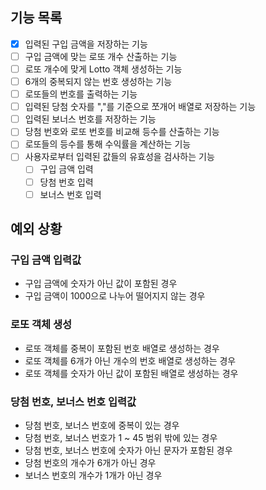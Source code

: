 ## 기능 목록

- [x] 입력된 구입 금액을 저장하는 기능
- [ ] 구입 금액에 맞는 로또 개수 산출하는 기능
- [ ] 로또 개수에 맞게 Lotto 객체 생성하는 기능
- [ ] 6개의 중복되지 않는 번호 생성하는 기능
- [ ] 로또들의 번호를 출력하는 기능
- [ ] 입력된 당첨 숫자를 ","를 기준으로 쪼개어 배열로 저장하는 기능
- [ ] 입력된 보너스 번호를 저장하는 기능
- [ ] 당첨 번호와 로또 번호를 비교해 등수를 산출하는 기능
- [ ] 로또들의 등수를 통해 수익률을 계산하는 기능
- [ ] 사용자로부터 입력된 값들의 유효성을 검사하는 기능
  - [ ] 구입 금액 입력
  - [ ] 당첨 번호 입력
  - [ ] 보너스 번호 입력

## 예외 상황

### 구입 금액 입력값

- 구입 금액에 숫자가 아닌 값이 포함된 경우
- 구입 금액이 1000으로 나누어 떨어지지 않는 경우

### 로또 객체 생성

- 로또 객체를 중복이 포함된 번호 배열로 생성하는 경우
- 로또 객체를 6개가 아닌 개수의 번호 배열로 생성하는 경우
- 로또 객체를 숫자가 아닌 값이 포함된 배열로 생성하는 경우

### 당첨 번호, 보너스 번호 입력값

- 당첨 번호, 보너스 번호에 중복이 있는 경우
- 당첨 번호, 보너스 번호가 1 ~ 45 범위 밖에 있는 경우
- 당첨 번호, 보너스 번호에 숫자가 아닌 문자가 포함된 경우
- 당첨 번호의 개수가 6개가 아닌 경우
- 보너스 번호의 개수가 1개가 아닌 경우
